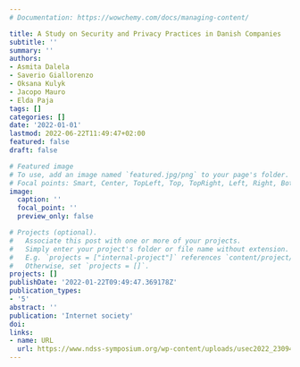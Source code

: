 ```yaml
---
# Documentation: https://wowchemy.com/docs/managing-content/

title: A Study on Security and Privacy Practices in Danish Companies
subtitle: ''
summary: ''
authors:
- Asmita Dalela
- Saverio Giallorenzo
- Oksana Kulyk
- Jacopo Mauro
- Elda Paja
tags: []
categories: []
date: '2022-01-01'
lastmod: 2022-06-22T11:49:47+02:00
featured: false
draft: false

# Featured image
# To use, add an image named `featured.jpg/png` to your page's folder.
# Focal points: Smart, Center, TopLeft, Top, TopRight, Left, Right, BottomLeft, Bottom, BottomRight.
image:
  caption: ''
  focal_point: ''
  preview_only: false

# Projects (optional).
#   Associate this post with one or more of your projects.
#   Simply enter your project's folder or file name without extension.
#   E.g. `projects = ["internal-project"]` references `content/project/deep-learning/index.md`.
#   Otherwise, set `projects = []`.
projects: []
publishDate: '2022-01-22T09:49:47.369178Z'
publication_types:
- '5'
abstract: ''
publication: 'Internet society'
doi: 
links:
- name: URL
  url: https://www.ndss-symposium.org/wp-content/uploads/usec2022_23094_paper.pdf
---
```

